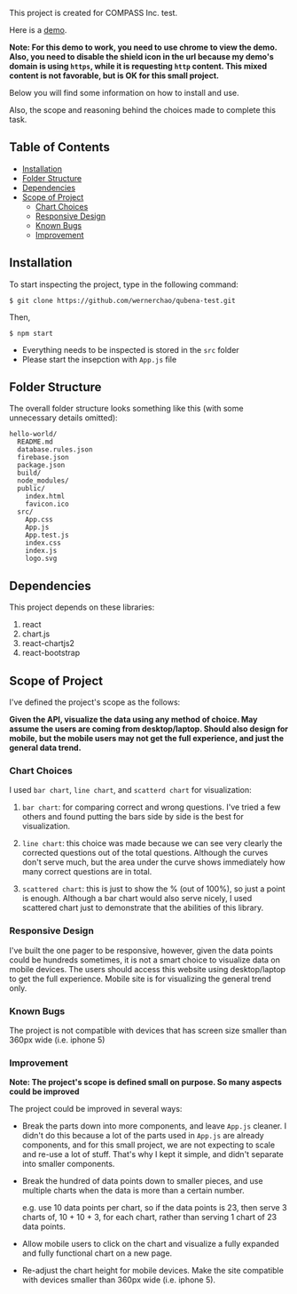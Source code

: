 This project is created for COMPASS Inc. test.

Here is a [demo](https://qubena-test.firebaseapp.com/).

**Note: For this demo to work, you need to use chrome to view the demo.
Also, you need to disable the shield icon in the url because my demo's domain
is using `https`, while it is requesting `http` content. This mixed content
is not favorable, but is OK for this small project.**

Below you will find some information on how to install and use.

Also, the scope and reasoning behind the choices made to complete this task.

## Table of Contents

- [Installation](#installation)
- [Folder Structure](#folder-structure)
- [Dependencies](#dependencies)
- [Scope of Project](#scope-of-project)
  - [Chart Choices](#chart-choices)
  - [Responsive Design](#responsive-design)
  - [Known Bugs](#known-bugs)
  - [Improvement](#improvement)

## Installation

To start inspecting the project, type in the following command:

```
$ git clone https://github.com/wernerchao/qubena-test.git
```
Then, 
```
$ npm start
```

* Everything needs to be inspected is stored in the `src` folder
* Please start the insepction with `App.js` file



## Folder Structure

The overall folder structure looks something like 
this (with some unnecessary details omitted):

```
hello-world/
  README.md
  database.rules.json
  firebase.json
  package.json
  build/
  node_modules/
  public/
    index.html
    favicon.ico
  src/
    App.css
    App.js
    App.test.js
    index.css
    index.js
    logo.svg
```

## Dependencies

This project depends on these libraries:

1. react
2. chart.js
3. react-chartjs2
4. react-bootstrap

## Scope of Project

I've defined the project's scope as the follows:

**Given the API, visualize the data using any 
method of choice. May assume the users are 
coming from desktop/laptop. Should also design for mobile, but
the mobile users may not get the full experience, and just the general 
data trend.**

### Chart Choices

I used `bar chart`, `line chart`, and `scatterd chart` for visualization:

1. `bar chart`: for comparing correct and wrong questions. I've tried a 
few others and found putting the bars side by side is the best for visualization.

2. `line chart`: this choice was made because we can see very clearly the corrected
questions out of the total questions. Although the curves don't serve much, but
the area under the curve shows immediately how many correct questions are in total.

3. `scattered chart`: this is just to show the % (out of 100%), so just a point 
is enough. Although a bar chart would also serve nicely, I used scattered chart just to demonstrate 
that the abilities of this library.

### Responsive Design

I've built the one pager to be responsive, 
however, given the data points could be 
hundreds sometimes, it is not a smart choice to 
visualize data on mobile devices. The users should 
access this website using desktop/laptop to get 
the full experience. Mobile site is for visualizing 
the general trend only.

### Known Bugs

The project is not compatible with devices that has screen size smaller than 360px wide (i.e. iphone 5)

### Improvement

**Note: The project's scope is defined small on purpose. So many aspects could be improved**

The project could be improved in several ways:
* Break the parts down into more components, and leave `App.js` cleaner. I didn't do this because a lot of the parts used in `App.js`
are already components, and for this small project, we are not expecting to scale and re-use a lot of stuff. That's why I kept it 
simple, and didn't separate into smaller components.

* Break the hundred of data points down to smaller pieces, and use multiple 
charts when the data is more than a certain number.

  e.g. use 10 data points per chart, so if the data points is 23, 
then serve 3 charts of, 10 + 10 + 3, for each chart, rather than serving 1 chart of 23 data points.

* Allow mobile users to click on the chart and visualize a fully expanded 
and fully functional chart on a new page.

* Re-adjust the chart height for mobile devices. Make the site compatible with devices smaller than 360px wide (i.e. iphone 5).
